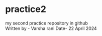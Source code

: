 # practice2
my second practice repository in github
<br>
Written by - Varsha rani
Date- 22 April 2024
